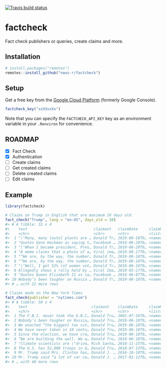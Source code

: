 <!-- README.md is generated from README.Rmd. Please edit that file -->



<!-- badges: start -->
[![Travis build status](https://travis-ci.org/news-r/factcheck.svg?branch=master)](https://travis-ci.org/news-r/factcheck)
<!-- badges: end -->

# factcheck

Fact check publishers or queries, create claims and more.

## Installation

``` r
# install.packages("remotes")
remotes::install_github("news-r/factcheck")
```

## Setup

Get a free key from the [Google Cloud Platform](https://console.cloud.google.com) (formerly Google Console).

```r
factcheck_key("xxXXxxXx")
```

Note that you can specify the `FACTCHECK_API_KEY` key as an environment variable in your `.Renviron` for convenience.

## ROADMAP

- [x] Fact Check
- [x] Authentication
- [ ] Create claims
- [ ] Get created claims
- [ ] Delete created claims
- [ ] Edit claims

## Example


```r
library(factcheck)

# Claims on Trump in English that are maximum 10 days old
fact_check("Trump", lang = "en-US", days_old = 10)
#> # A tibble: 32 x 4
#>    text                              claimant   claimDate     claimReview  
#>    <chr>                             <chr>      <chr>         <list>       
#>  1 "\"Many, many [auto] plants are … Donald Tr… 2019-06-18T0… <named list …
#>  2 "Quotes Gene Hackman as saying t… Facebook … 2019-06-20T0… <named list …
#>  3 "\"When I became president, Pres… Donald Tr… 2019-06-20T0… <named list …
#>  4 "A meme claims that a photo of a… Viral ima… 2019-06-17T0… <named list …
#>  5 "“We are, by the way, the number… Donald Tr… 2019-06-18T0… <named list …
#>  6 "“We are, by the way, the number… Donald Tr… 2019-06-18T0… <named list …
#>  7 "\"Well, I got 52% (of women vot… Donald Tr… 2019-06-16T0… <named list …
#>  8 Allegedly shows a rally held by … Viral Ima… 2019-05-27T0… <named list …
#>  9 "Quotes Queen Elizabeth II as sa… Facebook … 2019-06-07T0… <named list …
#> 10 Nobody’s been tougher on Russia … Donald Tr… 2019-06-18T0… <named list …
#> # … with 22 more rows

# Claims made on the New York Times
fact_check(publisher = "nytimes.com")
#> # A tibble: 50 x 4
#>    text                             claimant    claimDate     claimReview  
#>    <chr>                            <chr>       <chr>         <list>       
#>  1 The F.B.I. never took the D.N.C… Donald Tru… 2001-07-16T0… <named list …
#>  2 Nobody’s been tougher on Russia… Donald Tru… 2019-06-18T0… <named list …
#>  3 We enacted “the biggest tax cut… Donald Tru… 2019-06-18T0… <named list …
#>  4 We have never taken in 10 cents… Donald Tru… 2019-06-18T0… <named list …
#>  5 Since the election, we have cre… Donald Tru… 2019-06-18T0… <named list …
#>  6 “We are building the wall. We w… Donald Tru… 2019-06-18T0… <named list …
#>  7 "Climate scientists are \"drive… Rick Santo… 2018-11-25T0… <named list …
#>  8 The U.S. has 52,000 troops in G… Donald Tru… 2018-07-13T0… <named list …
#>  9 Mr. Trump said Mrs. Clinton has… Donald J. … 2016-10-10T0… <named list …
#> 10 Mr. Trump said “a lot of car co… Donald J. … 2017-01-12T0… <named list …
#> # … with 40 more rows
```
